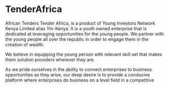 # TenderAfrica
African Tenders
Tender Africa, is a product of Young Investors Network Kenya Limited alias Yin-Kenya. It is a youth owned enterprise that is dedicated at leveraging opportunities for the young people. We partner with the young people all over the republic in order to engage them in the creation of wealth.

We believe in equipping the young person with relevant skill set that makes them solution providers wherever they are.

As we pride ourselves in the ability to connect enterprises to business opportunities as they arise, our deep desire is to provide a conducive platform where enterprises do business on a level field in a competitive 
